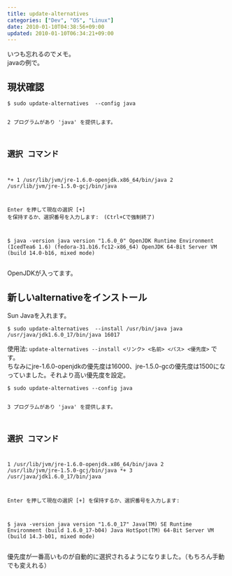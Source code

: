 ```yaml
---
title: update-alternatives
categories: ["Dev", "OS", "Linux"]
date: 2010-01-10T04:38:56+09:00
updated: 2010-01-10T06:34:21+09:00
---
```


<p>
いつも忘れるのでメモ。<br />
javaの例で。
</p>
<h2>現状確認</h2>
<pre><code>$ sudo update-alternatives  --config java

2 プログラムがあり 'java' を提供します。

  選択       コマンド
-----------------------------------------------
*+ 1           /usr/lib/jvm/jre-1.6.0-openjdk.x86_64/bin/java
   2           /usr/lib/jvm/jre-1.5.0-gcj/bin/java

Enter を押して現在の選択 [+] を保持するか、選択番号を入力します:　(Ctrl+Cで強制終了)

$ java -version
java version "1.6.0_0"
OpenJDK Runtime Environment (IcedTea6 1.6) (fedora-31.b16.fc12-x86_64)
OpenJDK 64-Bit Server VM (build 14.0-b16, mixed mode)
</code></pre>
<p>
OpenJDKが入ってます。
</p>
<h2>新しいalternativeをインストール</h2>
<p>Sun Javaを入れます。</p>
<pre><code>$ sudo update-alternatives  --install /usr/bin/java java /usr/java/jdk1.6.0_17/bin/java 16017
</code></pre>
<p>
使用法: <code>update-alternatives --install <リンク> <名前> <パス> <優先度></code> です。<br/>
ちなみにjre-1.6.0-openjdkの優先度は16000、jre-1.5.0-gcの優先度は1500になっていました。それより高い優先度を設定。
</p>
<pre><code>$ sudo update-alternatives --config java

3 プログラムがあり 'java' を提供します。

  選択       コマンド
-----------------------------------------------
   1           /usr/lib/jvm/jre-1.6.0-openjdk.x86_64/bin/java
   2           /usr/lib/jvm/jre-1.5.0-gcj/bin/java
*+ 3           /usr/java/jdk1.6.0_17/bin/java

Enter を押して現在の選択 [+] を保持するか、選択番号を入力します:

$  java -version
java version "1.6.0_17"
Java(TM) SE Runtime Environment (build 1.6.0_17-b04)
Java HotSpot(TM) 64-Bit Server VM (build 14.3-b01, mixed mode)
</code></pre>
<p>
優先度が一番高いものが自動的に選択されるようになりました。（もちろん手動でも変えれる）
</p>
